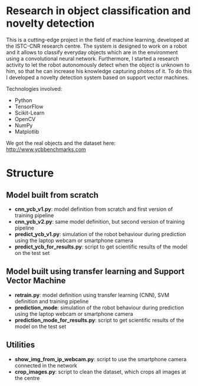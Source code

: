 # Research in object classification and novelty detection
This is a cutting-edge project in the field of machine learning, developed at the ISTC-CNR research centre. The system is designed to work on a robot and it allows to classify everyday objects which are in the environment using a convolutional neural network. Furthermore, I started a research activity to let the robot autonomously detect when the object is unknown to him, so that he can increase his knowledge capturing photos of it. To do this I developed a novelty detection system based on support vector machines.

Technologies involved:
* Python
* TensorFlow
* Scikit-Learn
* OpenCV
* NumPy
* Matplotlib

We got the real objects and the dataset here: http://www.ycbbenchmarks.com

# Structure

## Model built from scratch
* <strong>cnn_ycb_v1.py</strong>: model definition from scratch and first version of training pipeline
* <strong>cnn_ycb_v2.py</strong>: same model definition, but second version of training pipeline
* <strong>predict_ycb_v1.py</strong>: simulation of the robot behaviour during prediction using the laptop webcam or smartphone camera
* <strong>predict_ycb_for_results.py</strong>: script to get scientific results of the model on the test set
## Model built using transfer learning and Support Vector Machine
* <strong>retrain.py</strong>: model definition using transfer learning (CNN), SVM definition and training pipeline
* <strong>prediction_mode</strong>: simulation of the robot behaviour during prediction using the laptop webcam or smartphone camera
* <strong>prediction_mode_for_results.py</strong>: script to get scientific results of the model on the test set
## Utilities
* <strong>show_img_from_ip_webcam.py</strong>: script to use the smartphone camera connected in the network
* <strong>crop_images.py</strong>: script to clean the dataset, which crops all images at the centre
